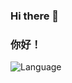 ### Hi there 👋
### 你好！
![Language](https://github-readme-stats.vercel.app/api/top-langs/?username=NeoxyCN)  
<!--
- 🔭 I’m currently working on [Testcraft](https://github.com/NeoxyCN/Testcraft)  



- 🔭 正在制作 [Testcraft](https://github.com/NeoxyCN/Testcraft)  
-->
<!--
**NeoxyCN/NeoxyCN** is a ✨ _special_ ✨ repository because its `README.md` (this file) appears on your GitHub profile.

Here are some ideas to get you started:

- 🔭 I’m currently working on ...
- 🌱 I’m currently learning ...
- 👯 I’m looking to collaborate on ...
- 🤔 I’m looking for help with ...
- 💬 Ask me about ...
- 📫 How to reach me: ...
- 😄 Pronouns: ...
- ⚡ Fun fact: ...
-->

